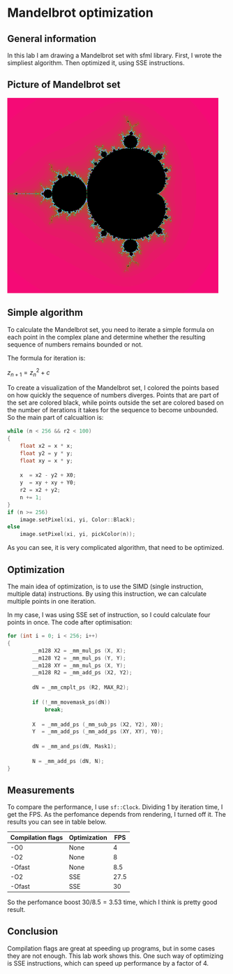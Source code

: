 # Mandelbrot optimization
## General information
In this lab I am drawing a Mandelbrot set with sfml library. First, I wrote the simpliest algorithm. Then optimized it, using SSE instructions.

## Picture of Mandelbrot set
![Picture](img/MandelbrotSet.png)
## Simple algorithm
To calculate the Mandelbrot set, you need to iterate a simple formula on each point in the complex plane and
determine whether the resulting sequence of numbers remains bounded or not.

The formula for iteration is:

$z_{n+1} = z_n^2 + c$

To create a visualization of the Mandelbrot set, I colored the points based on how quickly the sequence of numbers diverges. 
Points that are part of the set are colored black, while points outside the set are colored based on the number of iterations it takes for the sequence to become unbounded.
So the main part of calcualtion is:
~~~C++
while (n < 256 && r2 < 100)
{
    float x2 = x * x;
    float y2 = y * y;
    float xy = x * y;

    x  = x2 - y2 + X0;
    y  = xy + xy + Y0;
    r2 = x2 + y2;
    n += 1;
}
if (n >= 256)
    image.setPixel(xi, yi, Color::Black);
else
    image.setPixel(xi, yi, pickColor(n));
~~~
As you can see, it is very complicated algorithm, that need to be optimized.

## Optimization

The main idea of optimization, is to use the SIMD (single instruction, multiple data) instructions. By using this instruction, 
we can calculate multiple points in one iteration.

In my case, I was using SSE set of instruction, so I could calculate four points in once.
The code after optimisation:
~~~C++
for (int i = 0; i < 256; i++)
{
        __m128 X2 = _mm_mul_ps (X, X);
        __m128 Y2 = _mm_mul_ps (Y, Y);
        __m128 XY = _mm_mul_ps (X, Y);
        __m128 R2 = _mm_add_ps (X2, Y2);

        dN = _mm_cmplt_ps (R2, MAX_R2);

        if (!_mm_movemask_ps(dN))
            break;

        X  = _mm_add_ps (_mm_sub_ps (X2, Y2), X0);
        Y  = _mm_add_ps (_mm_add_ps (XY, XY), Y0);

        dN = _mm_and_ps(dN, Mask1);

        N = _mm_add_ps (dN, N);
}
~~~
## Measurements

To compare the performance, I use ```sf::Clock```. Dividing 1 by iteration time, I get the FPS. 
As the perfomance depends from rendering, I turned off it. The results you can see in table below.

| Compilation flags | Optimization | FPS |
|-------------------|--------------|-----|
| -O0               |     None     | 4   |
| -O2               |     None     | 8   |
| -Ofast            |     None     | 8.5 |
| -O2               |     SSE      | 27.5|
| -Ofast            |     SSE      | 30  |

So the perfomance boost $30/8.5 = 3.53$ time, which I think is pretty good result.

## Conclusion

Compilation flags are great at speeding up programs, but in some cases they are not enough. This lab work shows this. 
One such way of optimizing is SSE instructions, which can speed up performance by a factor of 4.
